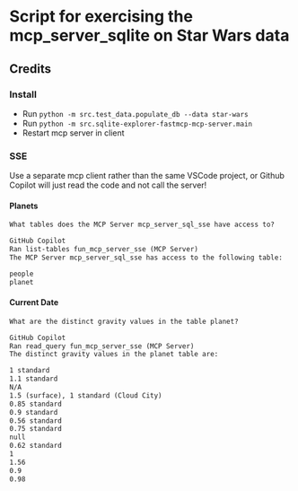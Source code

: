 # Script for exercising the mcp_server_sqlite on Star Wars data

## Credits

### Install

- Run `python -m src.test_data.populate_db --data star-wars`
- Run `python -m src.sqlite-explorer-fastmcp-mcp-server.main`
- Restart mcp server in client

### SSE
Use a separate mcp client rather than the same VSCode project, or Github Copilot will just read the code and not call the server!

#### Planets

```txt
What tables does the MCP Server mcp_server_sql_sse have access to?

GitHub Copilot
Ran list-tables fun_mcp_server_sse (MCP Server)
The MCP Server mcp_server_sql_sse has access to the following table:

people
planet

```

#### Current Date

```txt
What are the distinct gravity values in the table planet?

GitHub Copilot
Ran read_query fun_mcp_server_sse (MCP Server)
The distinct gravity values in the planet table are:

1 standard
1.1 standard
N/A
1.5 (surface), 1 standard (Cloud City)
0.85 standard
0.9 standard
0.56 standard
0.75 standard
null
0.62 standard
1
1.56
0.9
0.98

```
